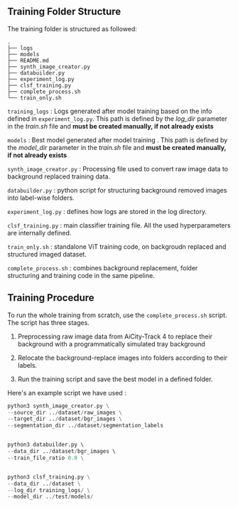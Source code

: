 ## Training Folder Structure

The training folder is structured as followed: 
```
.
├── logs
├── models
├── README.md
├── synth_image_creator.py
├── databuilder.py
├── experiment_log.py
├── clsf_training.py
├── complete_process.sh
└── train_only.sh
```



`training_logs` : Logs generated after model training based on the info defined in `experiment_log.py`. This path is defined by the *log_dir* parameter in the *train.sh* file and **must be created manually, if not already exists**

`models` : Best model generated after model training . This path is defined by the *model_dir* parameter in the *train.sh* file and **must be created manually, if not already exists**

`synth_image_creator.py` : Processing file used to convert raw image data to background replaced training data.

`databuilder.py` :  python script for structuring background removed images into label-wise folders. 

`experiment_log.py` : defines how logs are stored in the log directory. 

`clsf_training.py` : main classifier training file. All the used hyperparameters are internally defined. 

`train_only.sh` : standalone ViT training code, on backgroudn replaced and structured imaged dataset. 

`complete_process.sh` : combines background replacement, folder structuring and training code in the same pipeline. 

## Training Procedure 
To run the whole training from scratch, use the `complete_process.sh` script. The script has three stages. 
1. Preprocessing raw image data from AiCity-Track 4 to replace their background with a programmatically simulated tray background

2. Relocate the background-replace images into folders according to their labels. 

3. Run the training script and save the best model in a defined folder. 

Here's an example script we have used :
```python
python3 synth_image_creator.py \
--source_dir ../dataset/raw_images \
--target_dir ../dataset/bgr_images \
--segmentation_dir ../dataset/segmentation_labels


python3 databuilder.py \ 
--data_dir ../dataset/bgr_images \ 
--train_file_ratio 0.8 \


python3 clsf_training.py \
--data_dir ../dataset \
--log_dir training_logs/ \
--model_dir ../test/models/
```



